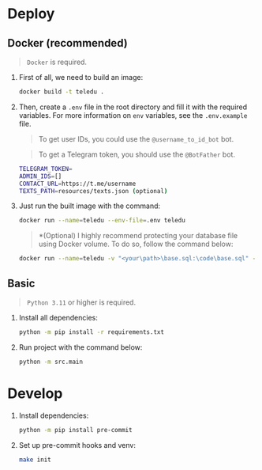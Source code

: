 # Deploy

## Docker (recommended)

> `Docker` is required.

1. First of all, we need to build an image:

    ```bash
    docker build -t teledu .
    ```

2. Then, create a `.env` file in the root directory and fill it with the required variables. For more information on `env` variables, see the `.env.example` file.

    > To get user IDs, you could use the `@username_to_id_bot` bot.

    > To get a Telegram token, you should use the `@BotFather` bot.

    ```bash
    TELEGRAM_TOKEN=
    ADMIN_IDS=[]
    CONTACT_URL=https://t.me/username
    TEXTS_PATH=resources/texts.json (optional)
    ```

3. Just run the built image with the command:

   ```bash
   docker run --name=teledu --env-file=.env teledu
   ```

   > *(Optional) I highly recommend protecting your database file using Docker volume. To do so, follow the command below:

    ```bash
    docker run --name=teledu -v "<your\path>\base.sql:\code\base.sql" --env-file=.env teledu
   ```

## Basic

> `Python 3.11` or higher is required.

1. Install all dependencies:

    ```bash
    python -m pip install -r requirements.txt
    ```

2. Run project with the command below:

   ```bash
   python -m src.main
   ```

# Develop

1. Install dependencies:

    ```bash
    python -m pip install pre-commit
    ```

2. Set up pre-commit hooks and venv:

    ```bash
    make init
    ```
